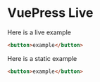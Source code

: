 # VuePress Live

Here is a live example

```html live
<button>example</button>
```

Here is a static example

```html
<button>example</button>
```
